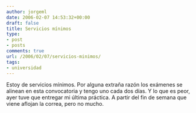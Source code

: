 ```yaml
---
author: jorgeml
date: 2006-02-07 14:53:32+00:00
draft: false
title: Servicios mínimos
type: 
- post
- posts
comments: true
url: /2006/02/07/servicios-minimos/
tags:
- universidad
---
```


Estoy de servicios mínimos. Por alguna extraña razón los exámenes se alinean en esta convocatoria y tengo uno cada dos días. Y lo que es peor, ayer tuve que entregar mi última práctica. A partir del fin de semana que viene aflojan la correa, pero no mucho.

